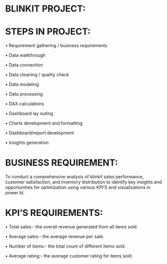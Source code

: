 # BLINKIT PROJECT:
# STEPS IN PROJECT:
•	Requirement gathering / business requirements 

•	Data walkthrough

•	Data connection

•	Data cleaning / quality check

•	Data modeling

•	Data processing 

•	DAX calculations

•	Dashboard lay outing

•	Charts development and formatting

•	Dashboard/report development

•	Insights generation

# BUSINESS REQUIREMENT:
To conduct a comprehensive analysis of blinkit sales performance, customer satisfaction, and inventory distribution to identify key insights and opportunities for optimization using various KPI’S and visualizations in power bI.

# KPI’S REQUIREMENTS:

•	Total sales:- the overall revenue generated from all items sold.

•	Average sales:- the average revenue per sale.

•	Number of items:- the total count of different items sold.

•	Average rating:- the average customer rating for items sold.

